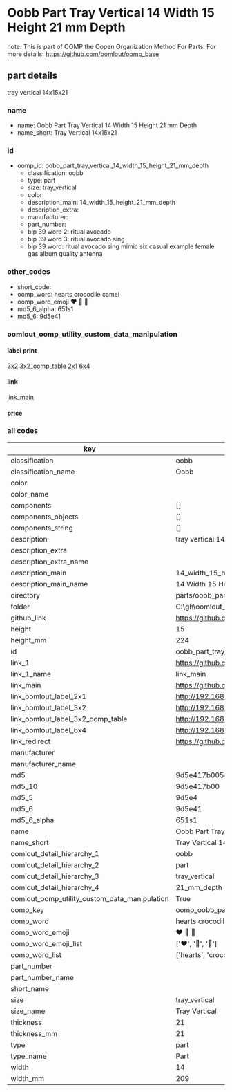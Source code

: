 # Oobb Part Tray Vertical 14 Width 15 Height 21 mm Depth  

note: This is part of OOMP the Oopen Organization Method For Parts. For more details: https://github.com/oomlout/oomp_base

##  part details
  



tray vertical 14x15x21



### name
* name: Oobb Part Tray Vertical 14 Width 15 Height 21 mm Depth
* name_short: Tray Vertical 14x15x21 
### id
* oomp_id: oobb_part_tray_vertical_14_width_15_height_21_mm_depth
  * classification: oobb
  * type: part
  * size: tray_vertical
  * color: 
  * description_main: 14_width_15_height_21_mm_depth
  * description_extra: 
  * manufacturer: 
  * part_number: 
  * bip 39 word 2: ritual avocado
  * bip 39 word 3: ritual avocado sing
  * bip 39 word: ritual avocado sing mimic six casual example female gas album quality antenna

### other_codes
* short_code: 
* oomp_word: hearts crocodile camel
* oomp_word_emoji :hearts: :crocodile: :camel:
* md5_6_alpha: 651s1
* md5_6: 9d5e41






### oomlout_oomp_utility_custom_data_manipulation
#### label print
[3x2](http://192.168.1.245:1112/?label=oomp%20651s1)
[3x2_oomp_table](http://192.168.1.108:1112/?label=oomp%20651s1)
[2x1](http://192.168.1.242:1112/?label=oomp%20651s1)
[6x4](http://192.168.1.55:1112/?label=oomp%20651s1)    

#### link

[link_main](https://github.com/oomlout/oomlout_oobb_version_4_generated_parts/tree/main/navigation_oomp/oobb/part/tray_vertical/14_width_15_height_21_mm_depth/part)                              

#### price







### all codes 
| key | value |  
| --- | --- |  
| classification | oobb |  
| classification_name | Oobb |  
| color |  |  
| color_name |  |  
| components | [] |  
| components_objects | [] |  
| components_string | [] |  
| description | tray vertical 14x15x21 |  
| description_extra |  |  
| description_extra_name |  |  
| description_main | 14_width_15_height_21_mm_depth |  
| description_main_name | 14 Width 15 Height 21 mm Depth |  
| directory | parts/oobb_part_tray_vertical_14_width_15_height_21_mm_depth |  
| folder | C:\gh\oomlout_oobb_version_4_generated_parts\parts\oobb_part_tray_vertical_14_width_15_height_21_mm_depth |  
| github_link | https://github.com/oomlout/oomlout_oomp_part_src/tree/main/parts/oobb_part_tray_vertical_14_width_15_height_21_mm_depth |  
| height | 15 |  
| height_mm | 224 |  
| id | oobb_part_tray_vertical_14_width_15_height_21_mm_depth |  
| link_1 | https://github.com/oomlout/oomlout_oobb_version_4_generated_parts/tree/main/navigation_oomp/oobb/part/tray_vertical/14_width_15_height_21_mm_depth/part |  
| link_1_name | link_main |  
| link_main | https://github.com/oomlout/oomlout_oobb_version_4_generated_parts/tree/main/navigation_oomp/oobb/part/tray_vertical/14_width_15_height_21_mm_depth/part |  
| link_oomlout_label_2x1 | http://192.168.1.242:1112/?label=oomp%20651s1 |  
| link_oomlout_label_3x2 | http://192.168.1.245:1112/?label=oomp%20651s1 |  
| link_oomlout_label_3x2_oomp_table | http://192.168.1.108:1112/?label=oomp%20651s1 |  
| link_oomlout_label_6x4 | http://192.168.1.55:1112/?label=oomp%20651s1 |  
| link_redirect | https://github.com/oomlout/oomlout_oobb_version_4_generated_parts/tree/main/parts/oobb_tray_vertical_14_15_21 |  
| manufacturer |  |  
| manufacturer_name |  |  
| md5 | 9d5e417b0054e9cc8ee4e8cd9283fdd4 |  
| md5_10 | 9d5e417b00 |  
| md5_5 | 9d5e4 |  
| md5_6 | 9d5e41 |  
| md5_6_alpha | 651s1 |  
| name | Oobb Part Tray Vertical 14 Width 15 Height 21 mm Depth |  
| name_short | Tray Vertical 14x15x21  |  
| oomlout_detail_hierarchy_1 | oobb |  
| oomlout_detail_hierarchy_2 | part |  
| oomlout_detail_hierarchy_3 | tray_vertical |  
| oomlout_detail_hierarchy_4 | 21_mm_depth |  
| oomlout_oomp_utility_custom_data_manipulation | True |  
| oomp_key | oomp_oobb_part_tray_vertical_14_width_15_height_21_mm_depth |  
| oomp_word | hearts crocodile camel |  
| oomp_word_emoji | :hearts: :crocodile: :camel: |  
| oomp_word_emoji_list | [':hearts:', ':crocodile:', ':camel:'] |  
| oomp_word_list | ['hearts', 'crocodile', 'camel'] |  
| part_number |  |  
| part_number_name |  |  
| short_name |  |  
| size | tray_vertical |  
| size_name | Tray Vertical |  
| thickness | 21 |  
| thickness_mm | 21 |  
| type | part |  
| type_name | Part |  
| width | 14 |  
| width_mm | 209 |  
